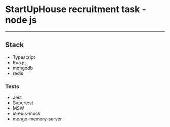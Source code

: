 # StartUpHouse recruitment task - node js

---

## Stack

- Typescript
- Koa.js
- mongodb
- redis

### Tests

- Jest
- Supertest
- MSW
- ioredis-mock
- mongo-memory-server
